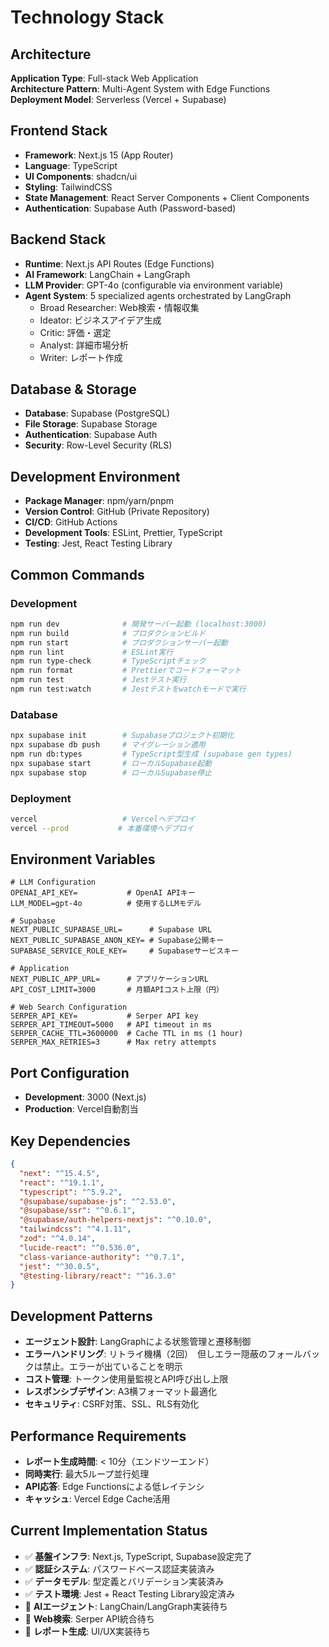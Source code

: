 # Technology Stack

## Architecture
**Application Type**: Full-stack Web Application  
**Architecture Pattern**: Multi-Agent System with Edge Functions  
**Deployment Model**: Serverless (Vercel + Supabase)

## Frontend Stack
- **Framework**: Next.js 15 (App Router)
- **Language**: TypeScript
- **UI Components**: shadcn/ui
- **Styling**: TailwindCSS
- **State Management**: React Server Components + Client Components
- **Authentication**: Supabase Auth (Password-based)

## Backend Stack
- **Runtime**: Next.js API Routes (Edge Functions)
- **AI Framework**: LangChain + LangGraph
- **LLM Provider**: GPT-4o (configurable via environment variable)
- **Agent System**: 5 specialized agents orchestrated by LangGraph
  - Broad Researcher: Web検索・情報収集
  - Ideator: ビジネスアイデア生成
  - Critic: 評価・選定
  - Analyst: 詳細市場分析
  - Writer: レポート作成

## Database & Storage
- **Database**: Supabase (PostgreSQL)
- **File Storage**: Supabase Storage
- **Authentication**: Supabase Auth
- **Security**: Row-Level Security (RLS)

## Development Environment
- **Package Manager**: npm/yarn/pnpm
- **Version Control**: GitHub (Private Repository)
- **CI/CD**: GitHub Actions
- **Development Tools**: ESLint, Prettier, TypeScript
- **Testing**: Jest, React Testing Library

## Common Commands

### Development
```bash
npm run dev              # 開発サーバー起動 (localhost:3000)
npm run build            # プロダクションビルド
npm run start            # プロダクションサーバー起動
npm run lint             # ESLint実行
npm run type-check       # TypeScriptチェック
npm run format           # Prettierでコードフォーマット
npm run test             # Jestテスト実行
npm run test:watch       # Jestテストをwatchモードで実行
```

### Database
```bash
npx supabase init        # Supabaseプロジェクト初期化
npx supabase db push     # マイグレーション適用
npm run db:types         # TypeScript型生成 (supabase gen types)
npx supabase start       # ローカルSupabase起動
npx supabase stop        # ローカルSupabase停止
```

### Deployment
```bash
vercel                   # Vercelへデプロイ
vercel --prod           # 本番環境へデプロイ
```

## Environment Variables
```env
# LLM Configuration
OPENAI_API_KEY=           # OpenAI APIキー
LLM_MODEL=gpt-4o          # 使用するLLMモデル

# Supabase
NEXT_PUBLIC_SUPABASE_URL=      # Supabase URL
NEXT_PUBLIC_SUPABASE_ANON_KEY= # Supabase公開キー
SUPABASE_SERVICE_ROLE_KEY=     # Supabaseサービスキー

# Application
NEXT_PUBLIC_APP_URL=      # アプリケーションURL
API_COST_LIMIT=3000       # 月額APIコスト上限（円）

# Web Search Configuration
SERPER_API_KEY=           # Serper API key
SERPER_API_TIMEOUT=5000   # API timeout in ms
SERPER_CACHE_TTL=3600000  # Cache TTL in ms (1 hour)
SERPER_MAX_RETRIES=3      # Max retry attempts
```

## Port Configuration
- **Development**: 3000 (Next.js)
- **Production**: Vercel自動割当

## Key Dependencies
```json
{
  "next": "^15.4.5",
  "react": "^19.1.1",
  "typescript": "^5.9.2",
  "@supabase/supabase-js": "^2.53.0",
  "@supabase/ssr": "^0.6.1",
  "@supabase/auth-helpers-nextjs": "^0.10.0",
  "tailwindcss": "^4.1.11",
  "zod": "^4.0.14",
  "lucide-react": "^0.536.0",
  "class-variance-authority": "^0.7.1",
  "jest": "^30.0.5",
  "@testing-library/react": "^16.3.0"
}
```

## Development Patterns
- **エージェント設計**: LangGraphによる状態管理と遷移制御
- **エラーハンドリング**: リトライ機構（2回）　但しエラー隠蔽のフォールバックは禁止。エラーが出ていることを明示
- **コスト管理**: トークン使用量監視とAPI呼び出し上限
- **レスポンシブデザイン**: A3横フォーマット最適化
- **セキュリティ**: CSRF対策、SSL、RLS有効化

## Performance Requirements
- **レポート生成時間**: < 10分（エンドツーエンド）
- **同時実行**: 最大5ループ並行処理
- **API応答**: Edge Functionsによる低レイテンシ
- **キャッシュ**: Vercel Edge Cache活用

## Current Implementation Status
- ✅ **基盤インフラ**: Next.js, TypeScript, Supabase設定完了
- ✅ **認証システム**: パスワードベース認証実装済み
- ✅ **データモデル**: 型定義とバリデーション実装済み
- ✅ **テスト環境**: Jest + React Testing Library設定済み
- 🚧 **AIエージェント**: LangChain/LangGraph実装待ち
- 🚧 **Web検索**: Serper API統合待ち
- 🚧 **レポート生成**: UI/UX実装待ち